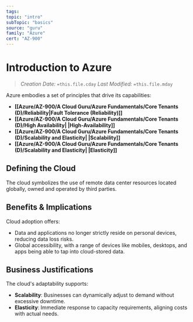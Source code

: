 ```yaml
---
tags:
topic: "intro"
subTopic: "basics"
source: "guru"
family: "Azure"
cert: "AZ-900"
---
```

# Introduction to Azure

> _Creation Date:_ `=this.file.cday` _Last Modified:_ `=this.file.mday`

Azure embodies a set of principles that drive its capabilities:

- **[[Azure/AZ-900/A Cloud Guru/Azure Fundamentals/Core Tenants (D)/Reliability|Fault Tolerance (Reliability)]]**
- **[[Azure/AZ-900/A Cloud Guru/Azure Fundamentals/Core Tenants (D)/High Availability| |High-Availability]]**
- **[[Azure/AZ-900/A Cloud Guru/Azure Fundamentals/Core Tenants (D)/Scalability and Elasticity| |Scalability]]**
- **[[Azure/AZ-900/A Cloud Guru/Azure Fundamentals/Core Tenants (D)/Scalability and Elasticity| |Elasticity]]**

## Defining the Cloud

The cloud symbolizes the use of remote data center resources located globally, owned and operated by third parties.

## Benefits & Implications

Cloud adoption offers:

- Data and applications no longer strictly reside on personal devices, reducing data loss risks.
- Global accessibility, with a range of devices like mobiles, desktops, and apps being able to tap into cloud-stored data.

## Business Justifications

The cloud's adaptability supports:

- **Scalability**: Businesses can dynamically adjust to demand without excessive downtime.
- **Elasticity**: Immediate response to capacity requirements, aligning costs with actual needs.